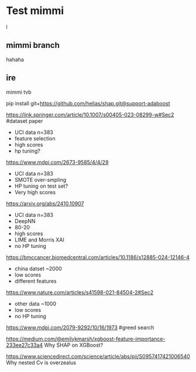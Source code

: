 # Test mimmi

l
## mimmi branch
hahaha

## ire
mimmi tvb


pip install git+https://github.com/helias/shap.git@support-adaboost





https://link.springer.com/article/10.1007/s00405-023-08299-w#Sec2 #dataset paper
- UCI data n=383
- feature selection
- high scores
- hp tuning?

https://www.mdpi.com/2673-9585/4/4/29
- UCI data n=383
- SMOTE over-smpling
- HP tuning on test set?
- Very high scores 


https://arxiv.org/abs/2410.10907
- UCI data n=383
- DeepNN
- 80-20
- high scores
- LIME and Morris XAI
- no HP tuning

https://bmccancer.biomedcentral.com/articles/10.1186/s12885-024-12146-4
- china datset ~2000
- low scores
- different features
  

https://www.nature.com/articles/s41598-021-84504-2#Sec2
- other data ~1000
- low scores
- no HP tuning



https://www.mdpi.com/2079-9292/10/16/1973 #greed search



https://medium.com/@emilykmarsh/xgboost-feature-importance-233ee27c33a4 Why SHAP on XGBoost?


https://www.sciencedirect.com/science/article/abs/pii/S0957417421006540 Why nested Cv is overzealus

